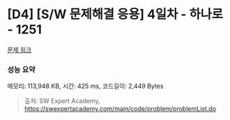 # [D4] [S/W 문제해결 응용] 4일차 - 하나로 - 1251 

[문제 링크](https://swexpertacademy.com/main/code/problem/problemDetail.do?contestProbId=AV15StKqAQkCFAYD) 

### 성능 요약

메모리: 113,948 KB, 시간: 425 ms, 코드길이: 2,449 Bytes



> 출처: SW Expert Academy, https://swexpertacademy.com/main/code/problem/problemList.do